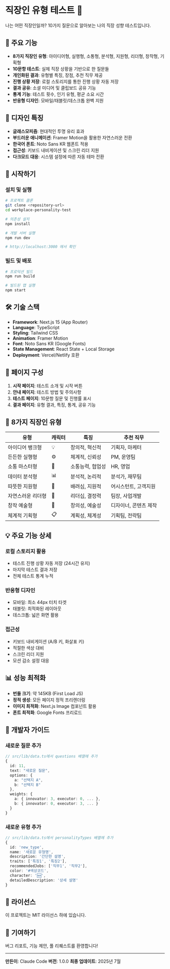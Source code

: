 # 직장인 유형 테스트 🏢

나는 어떤 직장인일까? 10가지 질문으로 알아보는 나의 직장 성향 테스트입니다.

## 🌟 주요 기능

- **8가지 직장인 유형**: 아이디어형, 실행형, 소통형, 분석형, 지원형, 리더형, 창작형, 기획형
- **10문항 테스트**: 실제 직장 상황을 기반으로 한 질문들
- **개인화된 결과**: 유형별 특징, 장점, 추천 직무 제공
- **진행 상황 저장**: 로컬 스토리지를 통한 진행 상황 자동 저장
- **결과 공유**: 소셜 미디어 및 클립보드 공유 기능
- **통계 기능**: 테스트 횟수, 인기 유형, 평균 소요 시간
- **반응형 디자인**: 모바일/태블릿/데스크톱 완벽 지원

## 🎨 디자인 특징

- **글래스모피즘**: 현대적인 투명 유리 효과
- **부드러운 애니메이션**: Framer Motion을 활용한 자연스러운 전환
- **한국어 폰트**: Noto Sans KR 웹폰트 적용
- **접근성**: 키보드 내비게이션 및 스크린 리더 지원
- **다크모드 대응**: 시스템 설정에 따른 자동 테마 전환

## 🚀 시작하기

### 설치 및 실행

```bash
# 프로젝트 클론
git clone <repository-url>
cd workplace-personality-test

# 의존성 설치
npm install

# 개발 서버 실행
npm run dev

# http://localhost:3000 에서 확인
```

### 빌드 및 배포

```bash
# 프로덕션 빌드
npm run build

# 빌드된 앱 실행
npm start
```

## 🛠 기술 스택

- **Framework**: Next.js 15 (App Router)
- **Language**: TypeScript
- **Styling**: Tailwind CSS
- **Animation**: Framer Motion
- **Font**: Noto Sans KR (Google Fonts)
- **State Management**: React State + Local Storage
- **Deployment**: Vercel/Netlify 호환

## 📱 페이지 구성

1. **시작 페이지**: 테스트 소개 및 시작 버튼
2. **안내 페이지**: 테스트 방법 및 주의사항
3. **테스트 페이지**: 10문항 질문 및 진행률 표시
4. **결과 페이지**: 유형 결과, 특징, 통계, 공유 기능

## 🎯 8가지 직장인 유형

| 유형 | 캐릭터 | 특징 | 추천 직무 |
|------|--------|------|-----------|
| 아이디어 뱅크형 | 💡 | 창의적, 혁신적 | 기획자, 마케터 |
| 든든한 실행형 | ⚙️ | 체계적, 신뢰성 | PM, 운영팀 |
| 소통 마스터형 | 🤝 | 소통능력, 협업성 | HR, 영업 |
| 데이터 분석형 | 📊 | 분석적, 논리적 | 분석가, 재무팀 |
| 따뜻한 지원형 | 🌟 | 배려심, 지원적 | 어시스턴트, 고객지원 |
| 자연스러운 리더형 | 👑 | 리더십, 결정력 | 팀장, 사업개발 |
| 창작 예술형 | 🎨 | 창의성, 예술성 | 디자이너, 콘텐츠 제작 |
| 체계적 기획형 | 📋 | 계획성, 체계성 | 기획팀, 전략팀 |

## 💡 주요 기능 상세

### 로컬 스토리지 활용
- 테스트 진행 상황 자동 저장 (24시간 유지)
- 마지막 테스트 결과 저장
- 전체 테스트 통계 누적

### 반응형 디자인
- 모바일: 최소 44px 터치 타겟
- 태블릿: 최적화된 레이아웃
- 데스크톱: 넓은 화면 활용

### 접근성
- 키보드 내비게이션 (A/B 키, 화살표 키)
- 적절한 색상 대비
- 스크린 리더 지원
- 모션 감소 설정 대응

## 📊 성능 최적화

- **번들 크기**: 약 145KB (First Load JS)
- **정적 생성**: 모든 페이지 정적 프리렌더링
- **이미지 최적화**: Next.js Image 컴포넌트 활용
- **폰트 최적화**: Google Fonts 프리로드

## 🔧 개발자 가이드

### 새로운 질문 추가
```typescript
// src/lib/data.ts에서 questions 배열에 추가
{
  id: 11,
  text: "새로운 질문",
  options: {
    a: "선택지 A",
    b: "선택지 B"
  },
  weights: {
    a: { innovator: 3, executor: 0, ... },
    b: { innovator: 0, executor: 3, ... }
  }
}
```

### 새로운 유형 추가
```typescript
// src/lib/data.ts에서 personalityTypes 배열에 추가
{
  id: 'new_type',
  name: '새로운 유형명',
  description: '간단한 설명',
  traits: ['특징1', '특징2'],
  recommendedJobs: ['직무1', '직무2'],
  color: '#색상코드',
  character: '🆕',
  detailedDescription: '상세 설명'
}
```

## 📄 라이선스

이 프로젝트는 MIT 라이선스 하에 있습니다.

## 🤝 기여하기

버그 리포트, 기능 제안, 풀 리퀘스트를 환영합니다!

---

**만든이**: Claude Code
**버전**: 1.0.0
**최종 업데이트**: 2025년 7월
